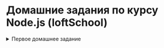 # Домашние задания по курсу Node.js (loftSchool)

<details>
<summary>Первое домашнее задание</summary>

Есть сложная структура папок (обязательна вложенность папок) с файлами (тип файлов на ваш выбор - музыкальные, файлы изображений). Необходимо разобрать коллекцию, создав новую общую папку и расположив внутри все файлы по папкам в алфавитном порядке, т.е. все файлы начинающиеся на “a” должны быть в папке “A” и т.д. Исходная папка удаляется.

При реализации использовались promises и async\await

</details>